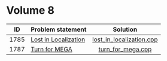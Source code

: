 # Volume 8

|  ID  |                             Problem statement                             |                        Solution                        |
|:----:|:--------------------------------------------------------------------------|:------------------------------------------------------:|
| 1785 | [Lost in Localization](http://acm.timus.ru/problem.aspx?space=1&num=1785) | [lost_in_localization.cpp](./lost_in_localization.cpp) |
| 1787 | [Turn for MEGA](http://acm.timus.ru/problem.aspx?space=1&num=1787)        | [turn_for_mega.cpp](./turn_for_mega.cpp)               |
